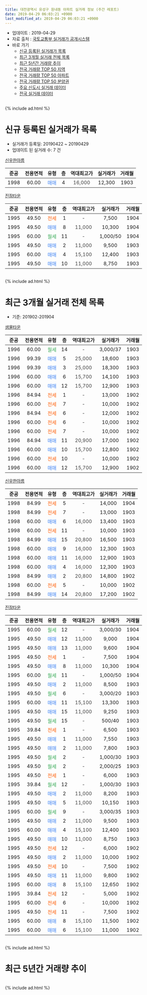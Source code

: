 ```yaml
---
title: 대전광역시 유성구 원내동 아파트 실거래 정보 (주간 레포트)
date: 2019-04-29 06:03:21 +0900
last_modified_at: 2019-04-29 06:03:21 +0900
---
```


* 업데이트 : 2019-04-29
* 자료 출처 : [국토교통부 실거래가 공개시스템](http://rt.molit.go.kr)
* 바로 가기
    * [신규 등록된 실거래가 목록](#신규-등록된-실거래가-목록)
    * [최근 3개월 실거래 전체 목록](#최근-3개월-실거래-전체-목록)
    * [최근 5년간 거래량 추이](#최근-5년간-거래량-추이)
    * [전국 거래량 TOP 50 지역](https://inasie.github.io/apt-trade-info/최근-3개월-전국에서-가장-거래가-많이-발생한-지역)
    * [전국 거래량 TOP 50 아파트](https://inasie.github.io/apt-trade-info/최근-3개월-전국에서-가장-거래가-많이-발생한-아파트)
    * [전국 거래량 TOP 50 분양권](https://inasie.github.io/apt-trade-info/최근-3개월-전국에서-가장-거래가-많이-발생한-분양권)
    * [주요 신도시 실거래 데이터](https://inasie.github.io/apt-trade-info/주요-신도시)
    * [전국 실거래 데이터](https://inasie.github.io/apt-trade-info/전국)
<br>
{% include ad.html %}
<br>

# 신규 등록된 실거래가 목록
* 실거래가 등록일: 20190422 ~ 20190429
* 업데이트 된 실거래 수: 7 건


[신우한아름](https://search.naver.com/search.naver?query=%EB%8C%80%EC%A0%84%EA%B4%91%EC%97%AD%EC%8B%9C+%EC%9C%A0%EC%84%B1%EA%B5%AC+%EC%9B%90%EB%82%B4%EB%8F%99+%EC%8B%A0%EC%9A%B0%ED%95%9C%EC%95%84%EB%A6%84)

|준공|전용면적|유형|층|역대최고가|실거래가|거래월|
|:---:|:---:|:---:|:---:|:---:|:---:|:---:|
|1998|60.00|<span style="color:#4285f3">매매</span>|4|<span style="color:#444444">16,000</span>|12,300|1903|

[진잠타운](https://search.naver.com/search.naver?query=%EB%8C%80%EC%A0%84%EA%B4%91%EC%97%AD%EC%8B%9C+%EC%9C%A0%EC%84%B1%EA%B5%AC+%EC%9B%90%EB%82%B4%EB%8F%99+%EC%A7%84%EC%9E%A0%ED%83%80%EC%9A%B4)

|준공|전용면적|유형|층|역대최고가|실거래가|거래월|
|:---:|:---:|:---:|:---:|:---:|:---:|:---:|
|1995|49.50|<span style="color:#ff5a00">전세</span>|1|<span style="color:#444444">-</span>|7,500|1904|
|1995|49.50|<span style="color:#4285f3">매매</span>|8|<span style="color:#444444">11,000</span>|10,300|1904|
|1995|60.00|<span style="color:#34a853">월세</span>|11|<span style="color:#444444">-</span>|1,000/50|1904|
|1995|49.50|<span style="color:#4285f3">매매</span>|2|<span style="color:#444444">11,000</span>|9,500|1903|
|1995|60.00|<span style="color:#4285f3">매매</span>|4|<span style="color:#444444">15,100</span>|12,400|1903|
|1995|49.50|<span style="color:#4285f3">매매</span>|10|<span style="color:#444444">11,000</span>|8,750|1903|


<br>
{% include ad.html %}
<br>

# 최근 3개월 실거래 전체 목록
* 기준: 201902-201904


[샘물타운](https://search.naver.com/search.naver?query=%EB%8C%80%EC%A0%84%EA%B4%91%EC%97%AD%EC%8B%9C+%EC%9C%A0%EC%84%B1%EA%B5%AC+%EC%9B%90%EB%82%B4%EB%8F%99+%EC%83%98%EB%AC%BC%ED%83%80%EC%9A%B4)

|준공|전용면적|유형|층|역대최고가|실거래가|거래월|
|:---:|:---:|:---:|:---:|:---:|:---:|:---:|
|1996|60.00|<span style="color:#34a853">월세</span>|14|<span style="color:#444444">-</span>|3,000/37|1903|
|1996|99.39|<span style="color:#4285f3">매매</span>|5|<span style="color:#444444">25,000</span>|18,600|1903|
|1996|99.39|<span style="color:#4285f3">매매</span>|3|<span style="color:#444444">25,000</span>|18,300|1903|
|1996|60.00|<span style="color:#4285f3">매매</span>|6|<span style="color:#444444">15,700</span>|14,100|1903|
|1996|60.00|<span style="color:#4285f3">매매</span>|12|<span style="color:#444444">15,700</span>|12,900|1903|
|1996|84.94|<span style="color:#ff5a00">전세</span>|1|<span style="color:#444444">-</span>|13,000|1902|
|1996|60.00|<span style="color:#ff5a00">전세</span>|7|<span style="color:#444444">-</span>|10,000|1902|
|1996|84.94|<span style="color:#ff5a00">전세</span>|6|<span style="color:#444444">-</span>|12,000|1902|
|1996|60.00|<span style="color:#ff5a00">전세</span>|6|<span style="color:#444444">-</span>|10,000|1902|
|1996|60.00|<span style="color:#ff5a00">전세</span>|7|<span style="color:#444444">-</span>|10,000|1902|
|1996|84.94|<span style="color:#4285f3">매매</span>|11|<span style="color:#444444">20,900</span>|17,000|1902|
|1996|60.00|<span style="color:#4285f3">매매</span>|10|<span style="color:#444444">15,700</span>|12,800|1902|
|1996|60.00|<span style="color:#ff5a00">전세</span>|10|<span style="color:#444444">-</span>|10,000|1902|
|1996|60.00|<span style="color:#4285f3">매매</span>|12|<span style="color:#444444">15,700</span>|12,900|1902|

[신우한아름](https://search.naver.com/search.naver?query=%EB%8C%80%EC%A0%84%EA%B4%91%EC%97%AD%EC%8B%9C+%EC%9C%A0%EC%84%B1%EA%B5%AC+%EC%9B%90%EB%82%B4%EB%8F%99+%EC%8B%A0%EC%9A%B0%ED%95%9C%EC%95%84%EB%A6%84)

|준공|전용면적|유형|층|역대최고가|실거래가|거래월|
|:---:|:---:|:---:|:---:|:---:|:---:|:---:|
|1998|84.99|<span style="color:#ff5a00">전세</span>|5|<span style="color:#444444">-</span>|14,000|1904|
|1998|84.99|<span style="color:#ff5a00">전세</span>|7|<span style="color:#444444">-</span>|13,000|1903|
|1998|60.00|<span style="color:#4285f3">매매</span>|6|<span style="color:#444444">16,000</span>|13,400|1903|
|1998|60.00|<span style="color:#ff5a00">전세</span>|11|<span style="color:#444444">-</span>|10,000|1903|
|1998|84.99|<span style="color:#4285f3">매매</span>|15|<span style="color:#444444">20,800</span>|16,500|1903|
|1998|60.00|<span style="color:#4285f3">매매</span>|9|<span style="color:#444444">16,000</span>|12,300|1903|
|1998|60.00|<span style="color:#4285f3">매매</span>|11|<span style="color:#444444">16,000</span>|12,900|1903|
|1998|60.00|<span style="color:#4285f3">매매</span>|4|<span style="color:#444444">16,000</span>|12,300|1903|
|1998|84.99|<span style="color:#4285f3">매매</span>|2|<span style="color:#444444">20,800</span>|14,800|1902|
|1998|60.00|<span style="color:#ff5a00">전세</span>|5|<span style="color:#444444">-</span>|10,000|1902|
|1998|84.99|<span style="color:#4285f3">매매</span>|14|<span style="color:#444444">20,800</span>|17,200|1902|

[진잠타운](https://search.naver.com/search.naver?query=%EB%8C%80%EC%A0%84%EA%B4%91%EC%97%AD%EC%8B%9C+%EC%9C%A0%EC%84%B1%EA%B5%AC+%EC%9B%90%EB%82%B4%EB%8F%99+%EC%A7%84%EC%9E%A0%ED%83%80%EC%9A%B4)

|준공|전용면적|유형|층|역대최고가|실거래가|거래월|
|:---:|:---:|:---:|:---:|:---:|:---:|:---:|
|1995|60.00|<span style="color:#34a853">월세</span>|12|<span style="color:#444444">-</span>|3,000/30|1904|
|1995|49.50|<span style="color:#4285f3">매매</span>|12|<span style="color:#444444">11,000</span>|9,000|1904|
|1995|49.50|<span style="color:#4285f3">매매</span>|13|<span style="color:#444444">11,000</span>|9,600|1904|
|1995|49.50|<span style="color:#ff5a00">전세</span>|1|<span style="color:#444444">-</span>|7,500|1904|
|1995|49.50|<span style="color:#4285f3">매매</span>|8|<span style="color:#444444">11,000</span>|10,300|1904|
|1995|60.00|<span style="color:#34a853">월세</span>|11|<span style="color:#444444">-</span>|1,000/50|1904|
|1995|49.50|<span style="color:#4285f3">매매</span>|2|<span style="color:#444444">11,000</span>|8,500|1903|
|1995|49.50|<span style="color:#34a853">월세</span>|6|<span style="color:#444444">-</span>|3,000/20|1903|
|1995|60.00|<span style="color:#4285f3">매매</span>|11|<span style="color:#444444">15,100</span>|13,300|1903|
|1995|49.50|<span style="color:#4285f3">매매</span>|15|<span style="color:#444444">11,000</span>|9,250|1903|
|1995|49.50|<span style="color:#34a853">월세</span>|15|<span style="color:#444444">-</span>|500/40|1903|
|1995|39.84|<span style="color:#ff5a00">전세</span>|1|<span style="color:#444444">-</span>|6,500|1903|
|1995|49.50|<span style="color:#4285f3">매매</span>|1|<span style="color:#444444">11,000</span>|7,550|1903|
|1995|49.50|<span style="color:#4285f3">매매</span>|2|<span style="color:#444444">11,000</span>|7,800|1903|
|1995|49.50|<span style="color:#34a853">월세</span>|2|<span style="color:#444444">-</span>|1,000/30|1903|
|1995|49.50|<span style="color:#34a853">월세</span>|2|<span style="color:#444444">-</span>|2,000/25|1903|
|1995|49.50|<span style="color:#ff5a00">전세</span>|1|<span style="color:#444444">-</span>|6,000|1903|
|1995|39.84|<span style="color:#34a853">월세</span>|12|<span style="color:#444444">-</span>|1,000/30|1903|
|1995|49.50|<span style="color:#4285f3">매매</span>|2|<span style="color:#444444">11,000</span>|8,200|1903|
|1995|49.50|<span style="color:#4285f3">매매</span>|5|<span style="color:#444444">11,000</span>|10,150|1903|
|1995|60.00|<span style="color:#34a853">월세</span>|9|<span style="color:#444444">-</span>|3,000/35|1903|
|1995|49.50|<span style="color:#4285f3">매매</span>|2|<span style="color:#444444">11,000</span>|9,500|1903|
|1995|60.00|<span style="color:#4285f3">매매</span>|4|<span style="color:#444444">15,100</span>|12,400|1903|
|1995|49.50|<span style="color:#4285f3">매매</span>|10|<span style="color:#444444">11,000</span>|8,750|1903|
|1995|49.50|<span style="color:#ff5a00">전세</span>|12|<span style="color:#444444">-</span>|6,000|1902|
|1995|49.50|<span style="color:#4285f3">매매</span>|2|<span style="color:#444444">11,000</span>|10,000|1902|
|1995|49.50|<span style="color:#ff5a00">전세</span>|10|<span style="color:#444444">-</span>|7,500|1902|
|1995|49.50|<span style="color:#4285f3">매매</span>|11|<span style="color:#444444">11,000</span>|9,800|1902|
|1995|60.00|<span style="color:#4285f3">매매</span>|8|<span style="color:#444444">15,100</span>|12,650|1902|
|1995|39.84|<span style="color:#ff5a00">전세</span>|12|<span style="color:#444444">-</span>|5,000|1902|
|1995|60.00|<span style="color:#ff5a00">전세</span>|6|<span style="color:#444444">-</span>|10,000|1902|
|1995|49.50|<span style="color:#ff5a00">전세</span>|11|<span style="color:#444444">-</span>|7,500|1902|
|1995|60.00|<span style="color:#4285f3">매매</span>|8|<span style="color:#444444">15,100</span>|11,500|1902|
|1995|60.00|<span style="color:#4285f3">매매</span>|6|<span style="color:#444444">15,100</span>|11,000|1902|


<br>
{% include ad.html %}
<br>

# 최근 5년간 거래량 추이


<div style="width:100%;">
    <canvas id="deal_progress" height="200"></canvas>
</div>

<script>
new Chart(document.getElementById("deal_progress"), {
    type: 'line',
    data: {
        labels: ['201404','201405','201406','201407','201408','201409','201410','201411','201412','201501','201502','201503','201504','201505','201506','201507','201508','201509','201510','201511','201512','201601','201602','201603','201604','201605','201606','201607','201608','201609','201610','201611','201612','201701','201702','201703','201704','201705','201706','201707','201708','201709','201710','201711','201712','201801','201802','201803','201804','201805','201806','201807','201808','201809','201810','201811','201812','201901','201902','201903','201904'],
        datasets: [{
            label: '매매',
            pointRadius: 1,
            data: [11, 19, 6, 16, 7, 18, 16, 10, 14, 14, 17, 33, 32, 9, 13, 9, 12, 18, 18, 11, 9, 15, 21, 11, 16, 9, 14, 14, 13, 20, 34, 24, 19, 10, 15, 18, 14, 26, 13, 10, 9, 13, 17, 13, 17, 16, 17, 14, 16, 14, 9, 7, 10, 12, 16, 7, 4, 18, 10, 19, 3],
            borderColor: "rgba(255, 201, 14, 1)",
            backgroundColor: "rgba(255, 201, 14, 0.5)",
            fill: false,
            lineTension: 0
        },{
            label: '전월세',
            pointRadius: 1,
            data: [14, 11, 11, 9, 11, 14, 13, 11, 14, 15, 16, 27, 9, 9, 13, 7, 17, 10, 18, 5, 9, 7, 13, 11, 14, 7, 10, 14, 18, 13, 13, 17, 7, 8, 18, 10, 11, 9, 7, 15, 3, 11, 10, 9, 15, 12, 7, 10, 7, 11, 14, 10, 7, 6, 12, 8, 5, 18, 12, 11, 4],
            borderColor: "rgba(0, 141, 185, 1)",
            backgroundColor: "rgba(0, 141, 185, 0.5)",
            fill: false,
            lineTension: 0
        }
        ]
    },
    options: {
        responsive: true,
        title: {
            display: false
        },
        tooltips: {
            mode: 'index',
            intersect: false
        },
        hover: {
            mode: 'nearest',
            intersect: true
        },
        scales: {
            xAxes: [{
                display: true,
                scaleLabel: {
                    display: true,
                    labelString: '년/월'
                }
            }],
            yAxes: [{
                display: true,
                ticks: {
                    suggestedMin: 0,
                },
                scaleLabel: {
                    display: true,
                    labelString: '실거래 수'
                }
            }]
        }
    }
});

</script>


<br>
{% include ad.html %}
<br>

